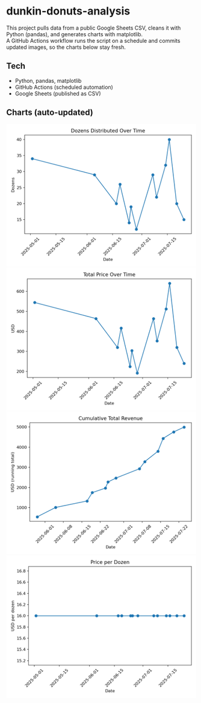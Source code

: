 # dunkin-donuts-analysis

This project pulls data from a public Google Sheets CSV, cleans it with Python (pandas), and generates charts with matplotlib.  
A GitHub Actions workflow runs the script on a schedule and commits updated images, so the charts below stay fresh.

## Tech
- Python, pandas, matplotlib
- GitHub Actions (scheduled automation)
- Google Sheets (published as CSV)

## Charts (auto-updated)
![Dozens over time](figs/dozens_over_time.png)
![Daily total price](figs/total_price_over_time.png)
![Cumulative total](figs/cumulative_total.png)
![Price per dozen](figs/price_per_dozen.png)

